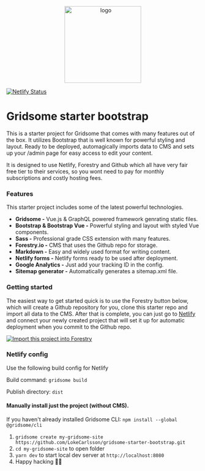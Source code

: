 <p align="center"><a href="https://gridsome-starter-bootstrap.loke.dev"><img alt="logo" width="200" src="https://gridsome-starter-bootstrap.loke.dev/logo.png" /></a></p>

[![Netlify Status](https://api.netlify.com/api/v1/badges/70d2a5fc-0609-467a-885e-bf9518118042/deploy-status)](https://app.netlify.com/sites/gridsome-starter-bootstrap/deploys)

# Gridsome starter bootstrap

This is a starter project for Gridsome that comes with many features out of the box. It utilizes Bootstrap that is well known for powerful styling and layout. Ready to be deployed, automagically imports data to CMS and sets up your /admin page for easy access to edit your content.

It is designed to use Netlify, Forestry and Github which all have very fair free tier to their services, so you wont need to pay for monthly subscriptions and costly hosting fees.

### Features

This starter project includes some of the latest powerful technologies.

*   **Gridsome -** Vue.js & GraphQL powered framework genrating static files.
*   **Bootstrap & Bootstrap Vue -** Powerful styling and layout with styled Vue components.
*   **Sass -** Professional grade CSS extension with many features.
*   **Forestry.io -** CMS that uses the Github repo for storage.
*   **Markdown -** Easy and widely used format for writing content.
*   **Netlify forms -** Netlify forms ready to be used after deployment.
*   **Google Analytics -** Just add your tracking ID in the config.
*   **Sitemap generator -** Automatically generates a sitemap.xml file.

### Getting started

The easiest way to get started quick is to use the Forestry button below, which will create a Github repository for you, clone this starter repo and import all data to the CMS. After that is complete, you can just go to [Netlify](https://www.netlify.com/) and connect your newly created project that will set it up for automatic deployment when you commit to the Github repo.

[![Import this project into Forestry](https://camo.githubusercontent.com/2455e97e4e989374a355fb0bea7ad364f2561c92/68747470733a2f2f6173736574732e666f7265737472792e696f2f696d706f72742d746f2d666f7265737472794b2e737667)](https://app.forestry.io/quick-start?repo=LokeCarlsson/gridsome-starter-bootstrap&provider=github&engine=vuepress) 

### Netlify config

Use the following build config for Netlify

Build command: `gridsome build`

Publish directory: `dist`

#### Manually install just the project (without CMS).

If you haven't already installed Gridsome CLI: `npm install --global @gridsome/cli`

1.  `gridsome create my-gridsome-site https://github.com/LokeCarlsson/gridsome-starter-bootstrap.git`
2.  `cd my-gridsome-site` to open folder
3.  `yarn dev` to start local dev server at `http://localhost:8080`
4.  Happy hacking 🎉🙌
